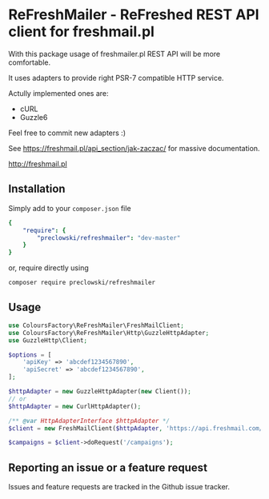 # ReFreshMailer - ReFreshed REST API client for freshmail.pl

With this package usage of freshmailer.pl REST API will be more comfortable.

It uses adapters to provide right PSR-7 compatible HTTP service.

Actully implemented ones are:

- cURL
- Guzzle6

Feel free to commit new adapters :)

See https://freshmail.pl/api_section/jak-zaczac/ for massive documentation.

http://freshmail.pl

## Installation

Simply add to your `composer.json` file

```yaml
{
    "require": {
        "preclowski/refreshmailer": "dev-master"
    }
}
```

or, require directly using

```
composer require preclowski/refreshmailer
```

## Usage

```php
use ColoursFactory\ReFreshMailer\FreshMailClient;
use ColoursFactory\ReFreshMailer\Http\GuzzleHttpAdapter;
use GuzzleHttp\Client;

$options = [
    'apiKey' => 'abcdef1234567890',
    'apiSecret' => 'abcdef1234567890',
];

$httpAdapter = new GuzzleHttpAdapter(new Client());
// or
$httpAdapter = new CurlHttpAdapter();

/** @var HttpAdapterInterface $httpAdapter */
$client = new FreshMailClient($httpAdapter, 'https://api.freshmail.com/rest/', $options);

$campaigns = $client->doRequest('/campaigns');
```

## Reporting an issue or a feature request

Issues and feature requests are tracked in the Github issue tracker.